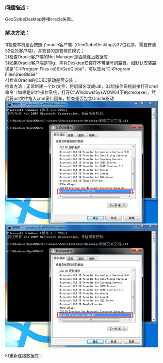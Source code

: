 ### 问题描述： ###

GeoGlobeDesktop连接oracle失败。


### 解决方法： ###
1)检查本机是否按照了oracle客户端（GeoGlobeDesktop为32位程序，需要安装32位的客户端），并安装的是管理员模式；  
2)检查Oracle客户端的Net Manager是否能连上数据库  
3)如果Oracle客户端是10g，需将Desktop安装在不带括号的路径，如默认安装路径是"C:\Program Files (x86)\GeoGlobe"，可以改为"C:\Program Files\GeoGlobe"  
4)检查Oracle的ODBC驱动是否安装；  
检查方法：正常新建一个txt文件，将后缀名改成udl，32位操作系统直接打开cmd命令（如果是64位操作系统，打开C:\Windows\SysWOW64下的cmd.exe），然后将udl文件拖入cmd窗口回车，检查是否包含Oracle驱动
![](picture\p1.png)
![5](picture\p1.png)
  
5)重新连接数据库；    

  
